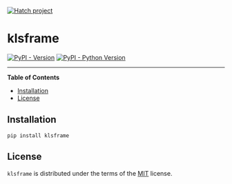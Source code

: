 [![Hatch project](https://img.shields.io/badge/%F0%9F%A5%9A-Hatch-4051b5.svg)](https://github.com/pypa/hatch)

# klsframe


[![PyPI - Version](https://img.shields.io/pypi/v/klsframe.svg)](https://pypi.org/project/klsframe)
[![PyPI - Python Version](https://img.shields.io/pypi/pyversions/klsframe.svg)](https://pypi.org/project/klsframe)

-----

**Table of Contents**

- [Installation](#installation)
- [License](#license)

## Installation

```console
pip install klsframe
```

## License

`klsframe` is distributed under the terms of the [MIT](https://spdx.org/licenses/MIT.html) license.
